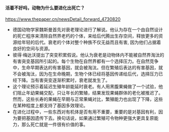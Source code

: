 #### 活着不好吗，动物为什么要进化出死亡？
https://www.thepaper.cn/newsDetail_forward_4730820
- 德国动物学家魏斯曼首先对衰老理论进行了解说。他认为存在一个由自然设计的死亡程序来清除自然界老朽的个体，来给后代腾出生存空间，释放更多的资源给年轻的后代。衰老的个体对整个种族不仅无益而且有害, 因为他们占据着良好的空间与资源。
- 彼得·梅达沃提出了突变积累假说。他认为衰老是动物体内不能被自然界淘汰的有害突变基因所引起的。每个生物在自然界都有一个选择压力。在自然竞争中，生命早期表达的有害基因，就会被淘汰。但在繁殖后表达的有害基因，就不会被淘汰，因为在生命晚期，生物个体已经将基因传递给后代，选择压力已经下降。当有害突变逐渐积累时，衰老就发生了。
- 这个理论预示着延迟生殖年龄能延时衰老。有人用黑腹果蝇做了一个试验，他们阻止年幼果蝇交配，只让年长的繁殖，结果发现果蝇群体的老化被推迟了。然而，这些长寿的果蝇在早期与正常果蝇对比，繁殖能力也出现了下降，这些在某种程度上都支持了基因多效理论。
- 在进化过程中，一些东西对有机体是否有用不重要，重要的是对基因有利，因为要把基因遗传下去。换句话说，如果通过繁殖可令物种更强大更具复原能力，那么死亡就是一件很有价值的事。
